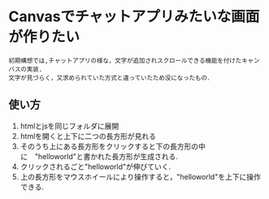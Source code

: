 # Canvasでチャットアプリみたいな画面が作りたい 
    初期構想では,チャットアプリの様な，文字が追加されスクロールできる機能を付けたキャンバスの実装.  
    文字が見づらく，又求められていた方式と違っていたため没になったもの．  
    
## 使い方
1. htmlとjsを同じフォルダに展開
2. htmlを開くと上下に二つの長方形が見れる
3. そのうち上にある長方形をクリックすると下の長方形の中に　"helloworld"と書かれた長方形が生成される.
4. クリックされるごと"helloworld"が伸びていく.
5. 上の長方形をマウスホイールにより操作すると，"helloworld"を上下に操作できる.